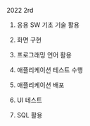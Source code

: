 2022 2rd

1. 응용 SW 기초 기술 활용

2. 화면 구현

3. 프로그래밍 언어 활용

4. 애플리케이션 테스트 수행

5. 애플리케이션 배포

6. UI 테스트

7. SQL 활용
